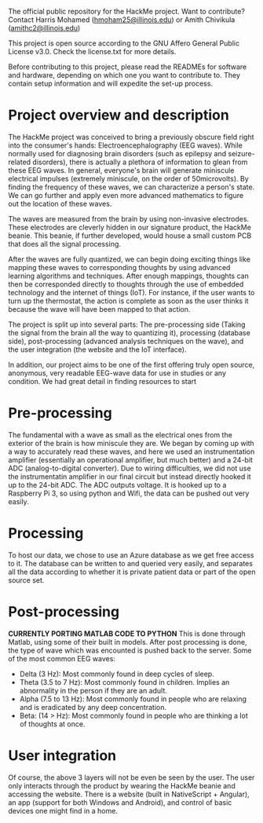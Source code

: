 The official public repository for the HackMe project. Want to contribute? Contact Harris Mohamed (hmoham25@illinois.edu) or Amith Chivikula (amithc2@illinois.edu) 

This project is open source according to the GNU Affero General Public License v3.0. Check the license.txt for more details.

Before contributing to this project, please read the READMEs for software and hardware, depending on which one you want to contribute to. They contain setup information and will expedite the set-up process. 

# Project overview and description 
The HackMe project was conceived to bring a previously obscure field right into the consumer's hands: Electroencephalography (EEG waves). While normally used for diagnosing brain disorders (such as epilepsy and seizure-related disorders), there is actually a plethora of information to glean from these EEG waves. In general, everyone's brain will generate miniscule electrical impulses (extremely miniscule, on the order of 50microvolts). By finding the frequency of these waves, we can characterize a person's state. We can go further and apply even more advanced mathematics to figure out the location of these waves. 

The waves are measured from the brain by using non-invasive electrodes. These electrodes are cleverly hidden in our signature product, the HackMe beanie. This beanie, if further developed, would house a small custom PCB that does all the signal processing. 

After the waves are fully quantized, we can begin doing exciting things like mapping these waves to corresponding thoughts by using advanced learning algorithms and techniques. After enough mappings, thoughts can then be corresponded directly to thoughts through the use of embedded technology and the internet of things (IoT). For instance, if the user wants to turn up the thermostat, the action is complete as soon as the user thinks it because the wave will have been mapped to that action. 

The project is split up into several parts: The pre-processing side (Taking the signal from the brain all the way to quantizing it), processing (database side), post-processing (advanced analysis techniques on the wave), and the user integration (the website and the IoT interface).

In addition, our project aims to be one of the first offering truly open source, anonymous, very readable EEG-wave data for use in studies or any condition. We had great detail in finding resources to start 

# Pre-processing 
The fundamental with a wave as small as the electrical ones from the exterior of the brain is how miniscule they are. We began by coming up with a way to accurately read these waves, and here we used an instrumentation amplifier (essentially an operational amplifier, but much better) and a 24-bit ADC (analog-to-digital converter). Due to wiring difficulties, we did not use the instrumentatin amplifier in our final circuit but instead directly hooked it up to the 24-bit ADC. The ADC outputs voltage. It is hooked up to a Raspberry Pi 3, so using python and Wifi, the data can be pushed out very easily.

# Processing 
To host our data, we chose to use an Azure database as we get free access to it. The database can be written to and queried very easily, and separates all the data according to whether it is private patient data or part of the open source set. 

# Post-processing 
**CURRENTLY PORTING MATLAB CODE TO PYTHON**
This is done through Matlab, using some of their built in models. After post processing is done, the type of wave which was encounted is pushed back to the server. Some of the most common EEG waves:
- Delta (3 Hz): Most commonly found in deep cycles of sleep. 
- Theta (3.5 to 7 Hz): Most commonly found in children. Implies an abnormality in the person if they are an adult.
- Alpha (7.5 to 13 Hz): Most commonly found in people who are relaxing and is eradicated by any deep concentration. 
- Beta: (14 > Hz): Most commonly found in people who are thinking a lot of thoughts at once.

# User integration 
Of course, the above 3 layers will not be even be seen by the user. The user only interacts through the product by wearing the HackMe beanie and accessing the website. There is a website (built in NativeScript + Angular), an app (support for both Windows and Android), and control of basic devices one might find in a home. 
